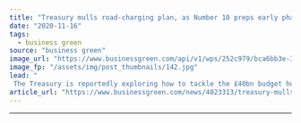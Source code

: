 ```yaml
---
title: "Treasury mulls road-charging plan, as Number 10 preps early phase out date for fossil fuelled cars"
date: "2020-11-16"
tags: 
  - business green
source: "business green"
image_url: "https://www.businessgreen.com/api/v1/wps/252c979/bca6bb3e-3cbc-4dad-9f4a-0c9debcf32f4/4/EV-charging-185x114.jpg"
image_fp: "/assets/img/post_thumbnails/142.jpg"
lead: "
 The Treasury is reportedly exploring how to tackle the £40bn budget hole that will result from the shift away from the internal combustion engine ..."
article_url: "https://www.businessgreen.com/news/4023313/treasury-mulls-road-charging-plan-preps-phase-date-fossil-fuelled-cars"
---
```


---

